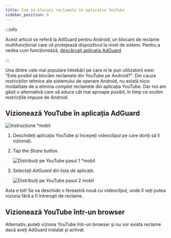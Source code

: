 ```yaml
---
title: Cum să blocați reclamele în aplicația YouTube
sidebar_position: 6
---
```


:::info

Acest articol se referă la AdGuard pentru Android, un blocant de reclame multifuncțional care vă protejează dispozitivul la nivel de sistem. Pentru a vedea cum funcționează, [descărcați aplicația AdGuard](https://agrd.io/download-kb-adblock)

:::

Una dintre cele mai populare întrebări pe care ni le pun utilizatorii este: "Este posibil să blocăm reclamele din YouTube pe Android?". Din cauza restricțiilor tehnice ale sistemului de operare Android, nu există nicio modalitate de a elimina *complet* reclamele din aplicația YouTube. Dar noi am găsit o alternativă care vă aduce cât mai aproape posibil, în timp ce ocolim restricțiile impuse de Android.

## Vizionează YouTube în aplicația AdGuard

![Instrucțiune *mobil](https://cdn.adtidy.org/public/Adguard/Blog/Android/3-6/share.gif)

1. Deschideți aplicația YouTube și începeți videoclipul pe care doriți să îl vizionați.

1. Tap the *Share* button.

    ![Distribuiți pe YouTube pasul 1 *mobil](https://cdn.adtidy.org/content/kb/ad_blocker/android/youtube/android-youtube-share-step1.png)

1. Selectați *AdGuard* din lista de aplicații.

    ![Distribuiți pe YouTube pasul 2 mobil](https://cdn.adtidy.org/content/kb/ad_blocker/android/youtube/android-youtube-share-step2.png)

Asta e tot! Se va deschide o fereastră nouă cu videoclipul, unde îl veți putea viziona fără a fi întrerupt de reclame.

## Vizionează YouTube într-un browser

Alternativ, puteți viziona YouTube într-un browser și nu vor exista reclame dacă aveți AdGuard instalat și activat.
